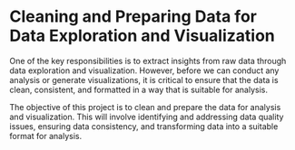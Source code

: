 # Cleaning and Preparing Data for Data Exploration and Visualization

One of the key responsibilities is to extract insights from raw data through data exploration and visualization. However, before we can conduct any analysis or generate visualizations, it is critical to ensure that the data is clean, consistent, and formatted in a way that is suitable for analysis.

The objective of this project is to clean and prepare the data for analysis and visualization. This will involve identifying and addressing data quality issues, ensuring data consistency, and transforming data into a suitable format for analysis.

